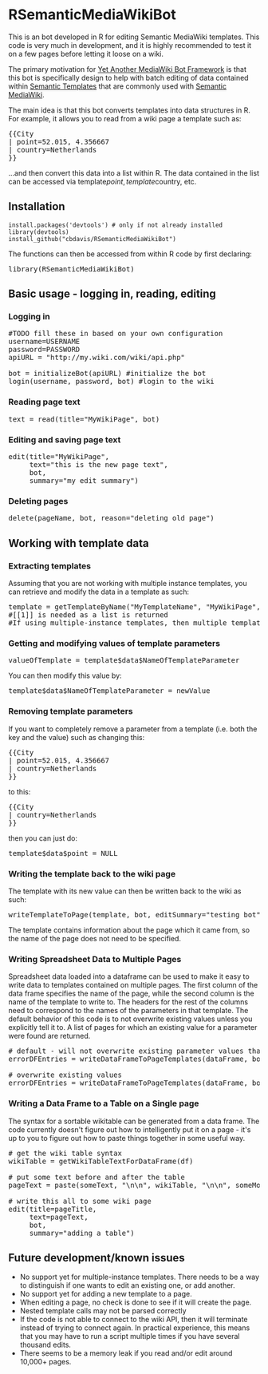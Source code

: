 RSemanticMediaWikiBot
=====================
This is an bot developed in R for editing Semantic MediaWiki templates.  This code is very much in development, and it is highly recommended to test it on a few pages before letting it loose on a wiki.

The primary motivation for <a href="http://en.wikipedia.org/wiki/Wikipedia:Creating_a_bot#Programming_languages_and_libraries">Yet Another MediaWiki Bot Framework</a> is that this bot is specifically design to help with batch editing of data contained within <a href="http://semantic-mediawiki.org/wiki/Help:Semantic_templates">Semantic Templates</a> that are commonly used with <a href="http://semantic-mediawiki.org/">Semantic MediaWiki</a>.

The main idea is that this bot converts templates into data structures in R.  For example, it allows you to read from a wiki page a template such as:
<pre>
{{City
| point=52.015, 4.356667
| country=Netherlands
}}
</pre>

...and then convert this data into a list within R.  The data contained in the list can be accessed via template$point, template$country, etc.

## Installation

```
install.packages('devtools') # only if not already installed
library(devtools)
install_github("cbdavis/RSemanticMediaWikiBot")
```

The functions can then be accessed from within R code by first declaring:
<pre>
library(RSemanticMediaWikiBot)
</pre>

## Basic usage - logging in, reading, editing

### Logging in

<pre>
#TODO fill these in based on your own configuration
username=USERNAME
password=PASSWORD
apiURL = "http://my.wiki.com/wiki/api.php"

bot = initializeBot(apiURL) #initialize the bot
login(username, password, bot) #login to the wiki
</pre>

### Reading page text
<pre>
text = read(title="MyWikiPage", bot) 
</pre>

### Editing and saving page text
<pre>
edit(title="MyWikiPage", 
     text="this is the new page text", 
     bot, 
     summary="my edit summary")
</pre>

### Deleting pages
<pre>
delete(pageName, bot, reason="deleting old page")
</pre>

## Working with template data

### Extracting templates
Assuming that you are not working with multiple instance templates, you can retrieve and modify the data in a template as such:

<pre>
template = getTemplateByName("MyTemplateName", "MyWikiPage", bot)[[1]]
#[[1]] is needed as a list is returned
#If using multiple-instance templates, then multiple templates will be returned
</pre>

### Getting and modifying values of template parameters
<pre>
valueOfTemplate = template$data$NameOfTemplateParameter
</pre>

You can then modify this value by:
<pre>
template$data$NameOfTemplateParameter = newValue
</pre>

### Removing template parameters
If you want to completely remove a parameter from a template (i.e. both the key and the value) such as changing this:
<pre>
{{City
| point=52.015, 4.356667
| country=Netherlands
}}
</pre>
to this:
<pre>
{{City
| country=Netherlands
}}
</pre>
then you can just do:
<pre>
template$data$point = NULL
</pre>

### Writing the template back to the wiki page
The template with its new value can then be written back to the wiki as such:

<pre>
writeTemplateToPage(template, bot, editSummary="testing bot")
</pre>

The template contains information about the page which it came from, so the name of the page does not need to be specified.

### Writing Spreadsheet Data to Multiple Pages
Spreadsheet data loaded into a dataframe can be used to make it easy to write data to templates contained on multiple pages.  The first column of the data frame specifies the name of the page, while the second column is the name of the template to write to.  The headers for the rest of the columns need to correspond to the names of the parameters in that template.  The default behavior of this code is to not overwrite existing values unless you explicitly tell it to.  A list of pages for which an existing value for a parameter were found are returned.

<pre>
# default - will not overwrite existing parameter values that are already set
errorDFEntries = writeDataFrameToPageTemplates(dataFrame, bot, editSummary="what the bot is doing")

# overwrite existing values
errorDFEntries = writeDataFrameToPageTemplates(dataFrame, bot, overWriteConflicts=TRUE, editSummary="what the bot is doing")
</pre>


### Writing a Data Frame to a Table on a Single page
The syntax for a sortable wikitable can be generated from a data frame.  The code currently doesn't figure out how to intelligently put it on a page - it's up to you to figure out how to paste things together in some useful way.

<pre>
# get the wiki table syntax
wikiTable = getWikiTableTextForDataFrame(df)

# put some text before and after the table
pageText = paste(someText, "\n\n", wikiTable, "\n\n", someMoreText, sep="")
  
# write this all to some wiki page
edit(title=pageTitle,
     text=pageText,
     bot,
     summary="adding a table")
</pre>

## Future development/known issues
<ul>
<li>No support yet for multiple-instance templates.  There needs to be a way to distinguish if one wants to edit an existing one, or add another.
<li>No support yet for adding a new template to a page.
<li>When editing a page, no check is done to see if it will create the page.
<li>Nested template calls may not be parsed correctly
<li>If the code is not able to connect to the wiki API, then it will terminate instead of trying to connect again.  In practical experience, this means that you may have to run a script multiple times if you have several thousand edits.
<li>There seems to be a memory leak if you read and/or edit around 10,000+ pages.
</ul>
